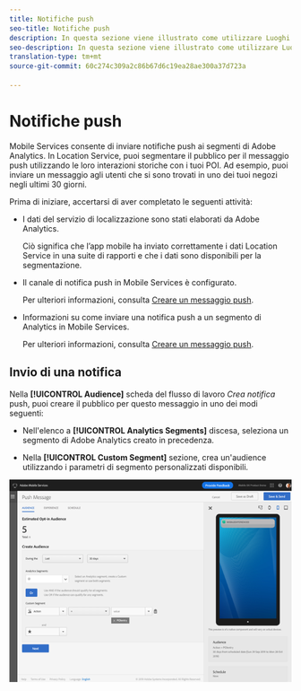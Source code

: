 ```yaml
---
title: Notifiche push
seo-title: Notifiche push
description: In questa sezione viene illustrato come utilizzare Luoghi con le notifiche push.
seo-description: In questa sezione viene illustrato come utilizzare Luoghi con le notifiche push.
translation-type: tm+mt
source-git-commit: 60c274c309a2c86b67d6c19ea28ae300a37d723a

---
```



# Notifiche push

Mobile Services consente di inviare notifiche push ai segmenti di Adobe Analytics. In Location Service, puoi segmentare il pubblico per il messaggio push utilizzando le loro interazioni storiche con i tuoi POI. Ad esempio, puoi inviare un messaggio agli utenti che si sono trovati in uno dei tuoi negozi negli ultimi 30 giorni.

Prima di iniziare, accertarsi di aver completato le seguenti attività:

* I dati del servizio di localizzazione sono stati elaborati da Adobe Analytics.

   Ciò significa che l’app mobile ha inviato correttamente i dati Location Service in una suite di rapporti e che i dati sono disponibili per la segmentazione.

* Il canale di notifica push in Mobile Services è configurato.

   Per ulteriori informazioni, consulta [Creare un messaggio push](https://docs.adobe.com/content/help/en/mobile-services/using/manage-app-settings-ug/configuring-app/prerequisites-push-messaging.html).

* Informazioni su come inviare una notifica push a un segmento di Analytics in Mobile Services.

   Per ulteriori informazioni, consulta [Creare un messaggio push](https://docs.adobe.com/content/help/en/mobile-services/using/messaging-ug/push-messages/t-create-push-message.html).

## Invio di una notifica

Nella **[!UICONTROL Audience]** scheda del flusso di lavoro *Crea notifica* push, puoi creare il pubblico per questo messaggio in uno dei modi seguenti:

* Nell'elenco a **[!UICONTROL Analytics Segments]** discesa, seleziona un segmento di Adobe Analytics creato in precedenza.

* Nella **[!UICONTROL Custom Segment]** sezione, crea un'audience utilizzando i parametri di segmento personalizzati disponibili.

![impostazione di un messaggio push](/help/assets/push-set-up.png)
